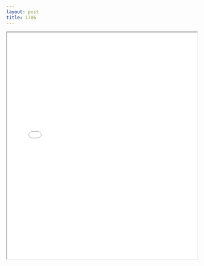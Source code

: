 ```yaml
---
layout: post
title: i706
---
```


<div class="pdf-container">
<iframe src="/ea/assets/pdfs/pub.n.ins/i706.pdf" height="600" width="100%" allowFullScreen="true"></iframe>
</div>

